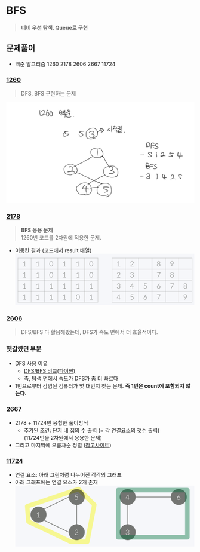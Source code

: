 # BFS 
> <b>너비 우선 탐색. Queue로 구현</b>
## 문제풀이
- 백준 알고리즘 1260 2178 2606 2667 11724

### [1260](https://www.acmicpc.net/problem/1260)
> DFS, BFS 구현하는 문제

![img](img/3.%201260.jpg)

### [2178](https://www.acmicpc.net/problem/2178)
> <b>BFS 응용 문제</b>  
> 1260번 코드를 2차원에 적용한 문제.

- 이동칸 결과 (코드에서 result 배열)
![img](img/3.%202178.png)

### [2606](https://www.acmicpc.net/problem/2606)
> DFS/BFS 다 활용해봤는데, DFS가 속도 면에서 더 효율적이다.
### 헷갈렸던 부분
- DFS 사용 이유
  - [DFS/BFS 비교(파이썬)](https://chanos.tistory.com/m/entry/%EB%B0%B1%EC%A4%80-2606%EB%B2%88-%EB%B0%94%EC%9D%B4%EB%9F%AC%EC%8A%A4-%ED%8C%8C%EC%9D%B4%EC%8D%AC-%EB%AC%B8%EC%A0%9C-%ED%92%80%EC%9D%B4-DFS%EC%99%80-BFS-%EC%B0%A8%EC%9D%B4)
   - 즉, 탐색 면에서 속도가 DFS가 좀 더 빠르다
- 1번으로부터 감염된 컴퓨터가 몇 대인지 찾는 문제. <b>즉 1번은 count에 포함되지 않는다.</b>
### [2667](https://www.acmicpc.net/problem/2667)
- 2178 + 11724번 융합한 풀이방식
  - 추가된 조건: 단지 내 집의 수 출력 (= 각 연결요소의 갯수 출력)  
    (11724번을 2차원에서 응용한 문제)
- 그리고 마지막에 오름차순 정렬 ([참고사이트](https://coding-factory.tistory.com/595))
### [11724](https://www.acmicpc.net/problem/11724)
- 연결 요소: 아래 그림처럼 나누어진 각각의 그래프
- 아래 그래프에는 연결 요소가 2개 존재
![img](img/3.%2011724%20%EC%97%B0%EA%B2%B0%20%EC%9A%94%EC%86%8C.png)